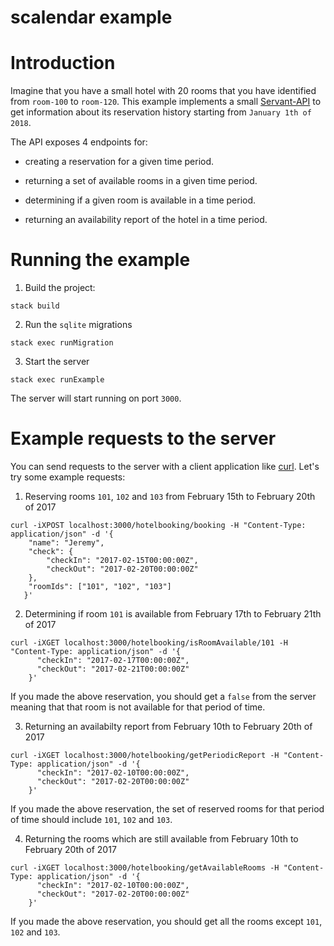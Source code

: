 # scalendar example


# Introduction

Imagine that you have a small hotel with 20 rooms that you have identified from
`room-100` to `room-120`. This example implements a small [Servant-API](https://haskell-servant.readthedocs.io/en/stable/)
to get information about its reservation history starting from `January 1th of 2018`.

The API exposes 4 endpoints for:

- creating a reservation for a given time period.

- returning a set of available rooms in a given time period.

- determining if a given room is available in a time period.

- returning an availability report of the hotel in a time period.


# Running the example

1. Build the project:

```
stack build
```

2. Run the `sqlite` migrations

```
stack exec runMigration
```

3. Start the server
```
stack exec runExample
```

The server will start running on port `3000`.


# Example requests to the server

You can send requests to the server with a client application like [curl](https://curl.haxx.se/). Let's
try some example requests:

1. Reserving rooms `101`, `102` and `103` from February 15th to February 20th of 2017

```
curl -iXPOST localhost:3000/hotelbooking/booking -H "Content-Type: application/json" -d '{
    "name": "Jeremy",
    "check": {
        "checkIn": "2017-02-15T00:00:00Z",
        "checkOut": "2017-02-20T00:00:00Z"
    },
    "roomIds": ["101", "102", "103"]
   }'
```

2. Determining if room `101` is available from February 17th to February 21th of 2017


```
curl -iXGET localhost:3000/hotelbooking/isRoomAvailable/101 -H "Content-Type: application/json" -d '{
      "checkIn": "2017-02-17T00:00:00Z",
      "checkOut": "2017-02-21T00:00:00Z"
    }'
```

If you made the above reservation, you should get a `false` from the server meaning that that room
is not available for that period of time.


3. Returning an availabilty report from February 10th to February 20th of 2017

```
curl -iXGET localhost:3000/hotelbooking/getPeriodicReport -H "Content-Type: application/json" -d '{
      "checkIn": "2017-02-10T00:00:00Z",
      "checkOut": "2017-02-20T00:00:00Z"
    }'
```

If you made the above reservation, the set of reserved rooms for that period of time should include `101`,
`102` and `103`.


4. Returning the rooms which are still available from February 10th to February 20th of 2017

```
curl -iXGET localhost:3000/hotelbooking/getAvailableRooms -H "Content-Type: application/json" -d '{
      "checkIn": "2017-02-10T00:00:00Z",
      "checkOut": "2017-02-20T00:00:00Z"
    }'
```

If you made the above reservation, you should get all the rooms except `101`, `102` and `103`.